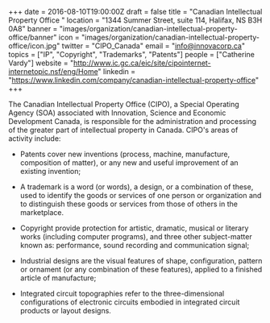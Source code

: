 +++
date = 2016-08-10T19:00:00Z
draft = false
title = "Canadian Intellectual Property Office "
location = "1344 Summer Street, suite 114, Halifax, NS B3H 0A8"
banner = "images/organization/canadian-intellectual-property-office/banner"
icon = "images/organization/canadian-intellectual-property-office/icon.jpg"
twitter = "CIPO_Canada"
email = "info@innovacorp.ca"
topics = ["IP", "Copyright", "Trademarks", "Patents"]
people = ["Catherine Vardy"]
website = "http://www.ic.gc.ca/eic/site/cipointernet-internetopic.nsf/eng/Home"
linkedin = "https://www.linkedin.com/company/canadian-intellectual-property-office"
+++

The Canadian Intellectual Property Office (CIPO), a Special Operating Agency (SOA) associated with Innovation, Science and Economic Development Canada, is responsible for the administration and processing of the greater part of intellectual property in Canada. CIPO's areas of activity include:

* Patents cover new inventions (process, machine, manufacture, composition of matter), or any new and useful improvement of an existing invention;

* A trademark is a word (or words), a design, or a combination of these, used to identify the goods or services of one person or organization and to distinguish these goods or services from those of others in the marketplace.

* Copyright provide protection for artistic, dramatic, musical or literary works (including computer programs), and three other subject-matter known as: performance, sound recording and communication signal;

* Industrial designs are the visual features of shape, configuration, pattern or ornament (or any combination of these features), applied to a finished article of manufacture;

* Integrated circuit topographies refer to the three-dimensional configurations of electronic circuits embodied in integrated circuit products or layout designs.

